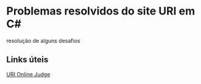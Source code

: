 # Problemas resolvidos do site URI em C#
resolução de alguns desafios

## Links úteis
[URI Online Judge](https://www.urionlinejudge.com.br/)
